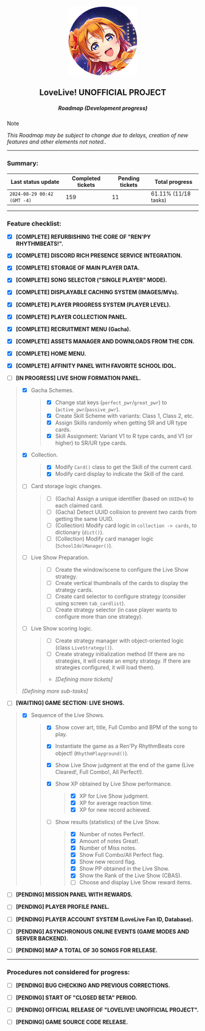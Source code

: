 <p align="center">
  <img width="180" height="180" src="https://github.com/CharlieFuu69/RenPy_RhythmBeats/blob/main/icons/llup_icon.png">
</p>

<h2 align="center"> LoveLive! UNOFFICIAL PROJECT </h2>
<h5 align="center"> Roadmap (Development progress) </h5>

> [!NOTE]
> _This Roadmap may be subject to change due to delays, creation of new features and other elements not noted.._

---

### Summary:

| Last status update             | Completed tickets   | Pending tickets    | Total progress         |
|---|---|---|---|
| `2024-08-29 00:42 (GMT -4)`    | 159                 | 11                 | 61.11% (11/18 tasks)   |

---

### Feature checklist:

- [x] **[COMPLETE] REFURBISHING THE CORE OF "REN'PY RHYTHMBEATS!".**

- [x] **[COMPLETE] DISCORD RICH PRESENCE SERVICE INTEGRATION.**

- [x] **[COMPLETE] STORAGE OF MAIN PLAYER DATA.**

- [x] **[COMPLETE] SONG SELECTOR ("SINGLE PLAYER" MODE).**

- [x] **[COMPLETE] DISPLAYABLE CACHING SYSTEM (IMAGES/MVs).**

- [x] **[COMPLETE] PLAYER PROGRESS SYSTEM (PLAYER LEVEL).**

- [x] **[COMPLETE] PLAYER COLLECTION PANEL.**

- [x] **[COMPLETE] RECRUITMENT MENU (Gacha).**

- [x] **[COMPLETE] ASSETS MANAGER AND DOWNLOADS FROM THE CDN.**

- [x] **[COMPLETE] HOME MENU.**

- [x] **[COMPLETE] AFFINITY PANEL WITH FAVORITE SCHOOL IDOL.**

- [ ] **[IN PROGRESS] LIVE SHOW FORMATION PANEL.**
> - [x] Gacha Schemes.
>   > - [x] Change stat keys (`perfect_pwr`/`great_pwr`) to (`active_pwr`/`passive_pwr`).
>   > - [x] Create Skill Scheme with variants: Class 1, Class 2, etc.
>   > - [x] Assign Skills randomly when getting SR and UR type cards.
>   > - [x] Skill Assignment: Variant V1 to R type cards, and V1 (or higher) to SR/UR type cards.
>
> - [x] Collection.
>   > - [x] Modify `Card()` class to get the Skill of the current card.
>   > - [x] Modify card display to indicate the Skill of the card.
>
> - [ ] Card storage logic changes.
>   > - [ ] (Gacha) Assign a unique identifier (based on `UUIDv4`) to each claimed card.
>   > - [ ] (Gacha) Detect UUID collision to prevent two cards from getting the same UUID.
>   > - [ ] (Collection) Modify card logic in `collection -> cards`, to dictionary (`dict()`).
>   > - [ ] (Collection) Modify card manager logic (`SchoolIdolManager()`).
>
> - [ ] Live Show Preparation.
>   > - [ ] Create the window/scene to configure the Live Show strategy.
>   > - [ ] Create vertical thumbnails of the cards to display the strategy cards.
>   > - [ ] Create card selector to configure strategy (consider using screen `tab_cardlist`).
>   > - [ ] Create strategy selector (in case player wants to configure more than one strategy).
>
> - [ ] Live Show scoring logic.
>   > - [ ] Create strategy manager with object-oriented logic (class `LiveStrategy()`).
>   > - [ ] Create strategy initialization method (If there are no strategies, it will create an empty strategy. If there are strategies configured, it will load them).
>   > - _[Defining more tickets]_
>
> _[Defining more sub-tasks]_

- [ ] **[WAITING] GAME SECTION: LIVE SHOWS.**
> - [x] Sequence of the Live Shows.
>   > - [x] Show cover art, title, Full Combo and BPM of the song to play.
>   > - [x] Instantiate the game as a Ren'Py RhythmBeats core object! (`RhythmPlayground()`).
>   > - [x] Show Live Show judgment at the end of the game (Live Cleared!, Full Combo!, All Perfect!).
>   > - [x] Show XP obtained by Live Show performance.
>   >   > - [x] XP for Live Show judgment.
>   >   > - [x] XP for average reaction time.
>   >   > - [x] XP for new record achieved.
>   >
>   > - [ ] Show results (statistics) of the Live Show.
>   >   > - [x] Number of notes Perfect!.
>   >   > - [x] Amount of notes Great!.
>   >   > - [x] Number of Miss notes.
>   >   > - [x] Show Full Combo/All Perfect flag.
>   >   > - [x] Show new record flag.
>   >   > - [x] Show PP obtained in the Live Show.
>   >   > - [x] Show the Rank of the Live Show (CBAS).
>   >   > - [ ] Choose and display Live Show reward items.

- [ ] **[PENDING] MISSION PANEL WITH REWARDS.**

- [ ] **[PENDING] PLAYER PROFILE PANEL.**

- [ ] **[PENDING] PLAYER ACCOUNT SYSTEM (LoveLive Fan ID, Database).**

- [ ] **[PENDING] ASYNCHRONOUS ONLINE EVENTS (GAME MODES AND SERVER BACKEND).**

- [ ] **[PENDING] MAP A TOTAL OF 30 SONGS FOR RELEASE.**

---

### Procedures not considered for progress:

- [ ] **[PENDING] BUG CHECKING AND PREVIOUS CORRECTIONS.**

- [ ] **[PENDING] START OF "CLOSED BETA" PERIOD.**

- [ ] **[PENDING] OFFICIAL RELEASE OF "LOVELIVE! UNOFFICIAL PROJECT".**

- [ ] **[PENDING] GAME SOURCE CODE RELEASE.**
